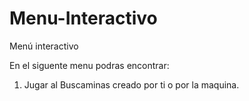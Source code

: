 # Menu-Interactivo
Menú interactivo

En el siguente menu podras encontrar:
1. Jugar al Buscaminas creado por ti o por la maquina.
